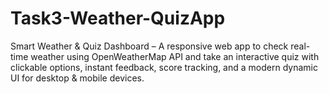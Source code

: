 # Task3-Weather-QuizApp
Smart Weather &amp; Quiz Dashboard – A responsive web app to check real-time weather using OpenWeatherMap API and take an interactive quiz with clickable options, instant feedback, score tracking, and a modern dynamic UI for desktop &amp; mobile devices.
